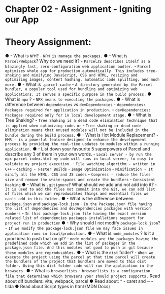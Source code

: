#  Chapter 02 - Assignment - Igniting our App
 # Theory Assignment: 
 ●   - What is `NPM`? 
        - `NPM is manage the packages.`
 ●   - What is `Parcel/Webpack`? Why do we need it? 
        - `ParcelJS describes itself as a blazingly fast, zero-configuration web application budler.`
        - `Parcel optimizes whole app for production automatically. This includes tree-shaking and minifying JavaScript, CSS and HTML, resizing and optimizing images, content hashing, automatic code splitting, and much more.`
 ●   - What is `.parcel-cache` 
        - `A directory generated by the Parcel bundler, a popular tool used for bundling and optimizing web applications. It serves a specific purpose in the build process.`
 ●   - What is `npx` ? 
        - `NPX means to executing the packages.`
 ●   - What is difference between `dependencies` vs `devDependencies` 
        - `dependencies: Packages required for application in production.`
        - `devDependencies: Packages required only for in local developement stage.`
 ●   - What is Tree Shaking? 
        - `Tree Shaking is a dead code elimination technique that is applied when optimizing code.`
        `or`
        - `Tree shaking or dead code elimination means that unused modules will not be included in the bundle during the build process.`
 ●   - What is Hot Module Replacement? 
        - `HMR - is a powerful feature designed to enhance the developement process by providing the real-time updates to modules within a running application.`
 ●   - List down your favourite 5 superpowers of Parcel and describe any 3 of them in your 
 own words. 
        - `Local server - by run the npx parcel index.html my code will runs in local server, to easy to validate my project execution.`
        - `File watching algorithm - written in C++`
        - `caching - Faster Builds`
        - `Image Optimization`
        - `Minification - It minify all the HTML, CSS and JS codes`
        - `Compress - reduce the files size and remove the white-spaces and create the bundlers`
        - `Consistent Hashing`
 ●   - What is `.gitignore`? What should we add and not add into it? 
        - `It is used to add the files not commit into the Git, we can add list of files which we can reprodusables things and essential files we can't add in this folder.`
 ●   - What is the difference between `package.json` and `package-lock.json` 
        - `In the Package.json file having the list of dependencies and devDependencies packages with version numbers`
        - `In this package-lock.json file having the exact version related list of dependencies packages installations support for project run in production`
 ●   - Why should I not modify `package-lock.json`?
        - `If we modify the package-lock.json file we may face issues in application runs in local/production.`
 ●   - What is `node_modules` ? Is it a good idea to push that on git? 
        - `node_modules are the packages having the predefined code which we add in the list of packages in the package.json file. And this modules not good to push in git because these modules are reprodusables.`
 ●   - What is the `dist` folder? 
        - `When we execute the project using the parcel at that time parcel will create the bundlers of the project that bundlers are moved to this dist folder. Using this dist folder code will run the application in the browsers.`
 ●   - What is `browserlists` 
        - `browserlists is a configuration file that determines which browsers your should project supports.`
 Read about dif bundlers: vite, webpack, parcel 
 ●   Read about:  ^ - caret and ~ - tilda 
 ●   Read about Script types in html (MDN Docs)